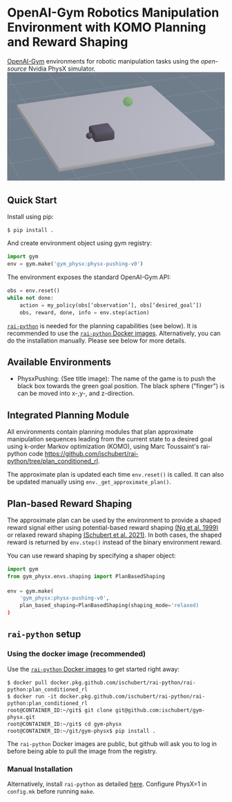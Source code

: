 # OpenAI-Gym Robotics Manipulation Environment with KOMO Planning and Reward Shaping
[OpenAI-Gym](https://gym.openai.com/) environments for robotic manipulation tasks using the _open-source_ Nvidia PhysX simulator.
![](figs/banner.png)
## Quick Start
Install using pip:
```shell
$ pip install .
```
And create environment object using gym registry:
```python
import gym
env = gym.make('gym_physx:physx-pushing-v0')
```
The environment exposes the standard OpenAI-Gym API:
```python
obs = env.reset()
while not done:
    action = my_policy(obs[‘observation’], obs[‘desired_goal’])
    obs, reward, done, info = env.step(action)
```
[`rai-python`](https://github.com/ischubert/rai-python/tree/plan_conditioned_rl) is needed for the planning capabilities (see below). It is recommended to use the [`rai-python` Docker images](https://github.com/ischubert/rai-python/packages/). Alternatively, you can do the installation manually. Please see below for more details.

## Available Environments
- PhysxPushing: (See title image): The name of the game is to push the black box towards the green goal position. The black sphere ("finger") is can be moved into x-,y-, and z-direction.

## Integrated Planning Module
All environments contain planning modules that plan approximate manipulation sequences leading from the current state to a desired goal using k-order Markov optimization (KOMO), using Marc Toussaint's rai-python code https://github.com/ischubert/rai-python/tree/plan_conditioned_rl.

The approximate plan is updated each time `env.reset()` is called. It can also be updated manually using `env._get_approximate_plan()`.

## Plan-based Reward Shaping
The approximate plan can be used by the environment to provide a shaped reward signal either using potential-based reward shaping [(Ng et al. 1999)](http://luthuli.cs.uiuc.edu/~daf/courses/games/AIpapers/ml99-shaping.pdf) or relaxed reward shaping [(Schubert et al. 2021)](https://openreview.net/forum?id=w2Z2OwVNeK). In both cases, the shaped reward is returned by `env.step()` instead of the binary environment reward.

You can use reward shaping by specifying a shaper object:
```python
import gym
from gym_physx.envs.shaping import PlanBasedShaping

env = gym.make(
    'gym_physx:physx-pushing-v0',
    plan_based_shaping=PlanBasedShaping(shaping_mode='relaxed)
)
```

## `rai-python` setup

### Using the docker image (recommended)
Use the [`rai-python` Docker images](https://github.com/ischubert/rai-python/packages/) to get started right away:
```shell
$ docker pull docker.pkg.github.com/ischubert/rai-python/rai-python:plan_conditioned_rl
$ docker run -it docker.pkg.github.com/ischubert/rai-python/rai-python:plan_conditioned_rl
root@CONTAINER_ID:~/git$ git clone git@github.com:ischubert/gym-physx.git
root@CONTAINER_ID:~/git$ cd gym-physx
root@CONTAINER_ID:~/git/gym-physx$ pip install .
```
The `rai-python` Docker images are public, but github will ask you to log in before being able to pull the image from the registry.

### Manual Installation
Alternatively, install `rai-python` as detailed [here](https://github.com/ischubert/rai-python/tree/plan_conditioned_rl). Configure PhysX=1 in `config.mk` before running `make`.
